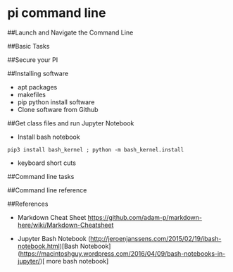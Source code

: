 # pi command line

##Launch and Navigate the Command Line

##Basic Tasks

##Secure your PI

##Installing software
* apt packages
* makefiles
* pip python install software
* Clone software from Github

##Get class files and run Jupyter Notebook
* Install bash notebook
``` 
pip3 install bash_kernel ; python -m bash_kernel.install
```

* keyboard short cuts

##Command line tasks

##Command line reference

##References

* Markdown Cheat Sheet
https://github.com/adam-p/markdown-here/wiki/Markdown-Cheatsheet

* Jupyter Bash  Notebook
(http://jeroenjanssens.com/2015/02/19/ibash-notebook.html)[Bash Notebook]
(https://macintoshguy.wordpress.com/2016/04/09/bash-notebooks-in-jupyter/)[ more bash notebook]


